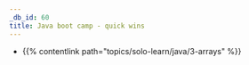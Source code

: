 ```yaml
---
_db_id: 60
title: Java boot camp - quick wins
---
```


- {{% contentlink path="topics/solo-learn/java/3-arrays" %}}